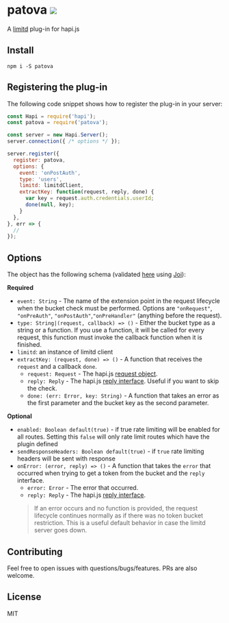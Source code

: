 # patova ![](https://travis-ci.org/dschenkelman/patova.svg?branch=master)
A [limitd](https://github.com/auth0/limitd) plug-in for hapi.js

## Install
```
npm i -S patova
```

## Registering the plug-in
The following code snippet shows how to register the plug-in in your server:
```javascript
const Hapi = require('hapi');
const patova = require('patova');

const server = new Hapi.Server();
server.connection({ /* options */ });

server.register({
  register: patova,
  options: {
    event: 'onPostAuth',
    type: 'users',
    limitd: limitdClient,
    extractKey: function(request, reply, done) {
      var key = request.auth.credentials.userId;
      done(null, key);
    }
  },
}, err => {
  //
});
```

## Options
The object has the following schema (validated [here](./lib/index.js) using [Joi](https://github.com/hapijs/joi)):

**Required**
* `event: String` - The name of the extension point in the request lifecycle when the bucket check must be performed. Options are `"onRequest"`, `"onPreAuth"`, `"onPostAuth"`,`"onPreHandler"` (anything before the request).
* `type: String|(request, callback) => ()` - Either the bucket type as a string or a function. If you use a function, it will be called for every request, this function must invoke the callback function when it is finished.
* `limitd`: an instance of limitd client
* `extractKey: (request, done) => ()` - A function that receives the `request` and a callback `done`.
  * `request: Request` - The hapi.js [request object](http://hapijs.com/api#request-object).
  * `reply: Reply` - The hapi.js [reply interface](http://hapijs.com/api#reply-interface). Useful if you want to skip the check.
  * `done: (err: Error, key: String)` - A function that takes an error as the first parameter and the bucket key as the second parameter.

**Optional**
* `enabled: Boolean default(true)` - if true rate limiting will be enabled for all routes. Setting this `false` will only rate limit routes which have the plugin defined
* `sendResponseHeaders: Boolean default(true)` - if `true` rate limiting headers will be sent with response
* `onError: (error, reply) => ()` - A function that takes the `error` that occurred when trying to get a token from the bucket and the `reply` interface.
  * `error: Error` - The error that occurred.
  * `reply: Reply` - The hapi.js [reply interface](http://hapijs.com/api#reply-interface).
  > If an error occurs and no function is provided, the request lifecycle continues normally as if there was no token bucket restriction. This is a useful default behavior in case the limitd server goes down.


## Contributing
Feel free to open issues with questions/bugs/features. PRs are also welcome.

## License
MIT
